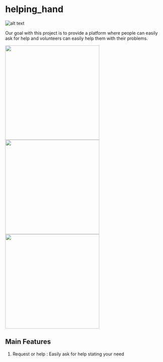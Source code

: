 # helping_hand
![alt text](https://lh3.googleusercontent.com/i30gOIULgpfDrAQ___YjqK3lRLnSfjZOnqTJwfapiv_wkgTS_2tBq83KSBhnjQ9uSxo=s180-rw "Helping Hand")

Our goal with this project is to provide a platform where people can easily ask for help and volunteers can easily help them with their problems.

<p float="left">
  <img src="https://lh3.googleusercontent.com/pw/ACtC-3dqd-t_1aR6hF7hLclgqaUA2V2DpfF-iMXJpIVH9cwByW8xCGtEHJ5MzPa10ymZ5XFj-dH8iK5Jws_UknUqj31PvUQNqRnTbRhxp_-LyFLWeavfVq68LP7iQfLSC4kVtPRoLoeXS2XeXzYXJtVnCQjC=w536-h860-no?authuser=0" width="300" />
  <img src="https://lh3.googleusercontent.com/pw/ACtC-3d5nE27DOW0_N2oiYgTtSZX3dj-Kpg64TSIAgzafOb6XkqI-N1HdPQWNLhiiZA9L1vxtX1RQCCy9YRB7CKUHqBGbYs8AiZtWLlQhE7835mG3iSXtzbYPUFCWkwezpP-GQiMxlCuCjFn7i_I9l5bWlxM=w595-h844-no?authuser=0" width="300" /> 
  <img src="https://lh3.googleusercontent.com/pw/ACtC-3fhUO0BKALTTQZDyjva4-AGgXkLCZQrfLhS3--LOxbQg55czOifQS5A2RHcpmZHJSUhibyLKAFOX8Mae1_q6-fZ-PniOyRRMjVk-uUoTb_QP6ADqjrGd4Fk47nVBvH2bqYigaoZBJ39jP763CqdQHUG=w556-h845-no?authuser=0" width="300" />
</p>

## Main Features

1. Request or help : Easily ask for help stating your need
